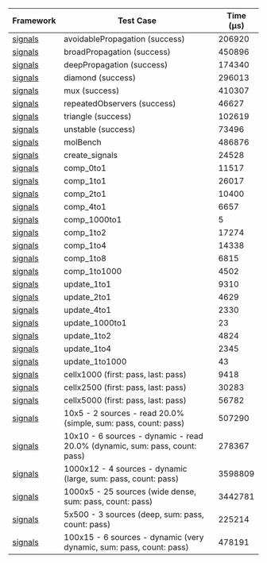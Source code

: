 | Framework | Test Case | Time (μs) |
| --- | --- | --- |
| [signals](https://github.com/rodydavis/signals.dart) | avoidablePropagation (success) | 206920 |
| [signals](https://github.com/rodydavis/signals.dart) | broadPropagation (success) | 450896 |
| [signals](https://github.com/rodydavis/signals.dart) | deepPropagation (success) | 174340 |
| [signals](https://github.com/rodydavis/signals.dart) | diamond (success) | 296013 |
| [signals](https://github.com/rodydavis/signals.dart) | mux (success) | 410307 |
| [signals](https://github.com/rodydavis/signals.dart) | repeatedObservers (success) | 46627 |
| [signals](https://github.com/rodydavis/signals.dart) | triangle (success) | 102619 |
| [signals](https://github.com/rodydavis/signals.dart) | unstable (success) | 73496 |
| [signals](https://github.com/rodydavis/signals.dart) | molBench | 486876 |
| [signals](https://github.com/rodydavis/signals.dart) | create_signals | 24528 |
| [signals](https://github.com/rodydavis/signals.dart) | comp_0to1 | 11517 |
| [signals](https://github.com/rodydavis/signals.dart) | comp_1to1 | 26017 |
| [signals](https://github.com/rodydavis/signals.dart) | comp_2to1 | 10400 |
| [signals](https://github.com/rodydavis/signals.dart) | comp_4to1 | 6657 |
| [signals](https://github.com/rodydavis/signals.dart) | comp_1000to1 | 5 |
| [signals](https://github.com/rodydavis/signals.dart) | comp_1to2 | 17274 |
| [signals](https://github.com/rodydavis/signals.dart) | comp_1to4 | 14338 |
| [signals](https://github.com/rodydavis/signals.dart) | comp_1to8 | 6815 |
| [signals](https://github.com/rodydavis/signals.dart) | comp_1to1000 | 4502 |
| [signals](https://github.com/rodydavis/signals.dart) | update_1to1 | 9310 |
| [signals](https://github.com/rodydavis/signals.dart) | update_2to1 | 4629 |
| [signals](https://github.com/rodydavis/signals.dart) | update_4to1 | 2330 |
| [signals](https://github.com/rodydavis/signals.dart) | update_1000to1 | 23 |
| [signals](https://github.com/rodydavis/signals.dart) | update_1to2 | 4824 |
| [signals](https://github.com/rodydavis/signals.dart) | update_1to4 | 2345 |
| [signals](https://github.com/rodydavis/signals.dart) | update_1to1000 | 43 |
| [signals](https://github.com/rodydavis/signals.dart) | cellx1000 (first: pass, last: pass) | 9418 |
| [signals](https://github.com/rodydavis/signals.dart) | cellx2500 (first: pass, last: pass) | 30283 |
| [signals](https://github.com/rodydavis/signals.dart) | cellx5000 (first: pass, last: pass) | 56782 |
| [signals](https://github.com/rodydavis/signals.dart) | 10x5 - 2 sources - read 20.0% (simple, sum: pass, count: pass) | 507290 |
| [signals](https://github.com/rodydavis/signals.dart) | 10x10 - 6 sources - dynamic - read 20.0% (dynamic, sum: pass, count: pass) | 278367 |
| [signals](https://github.com/rodydavis/signals.dart) | 1000x12 - 4 sources - dynamic (large, sum: pass, count: pass) | 3598809 |
| [signals](https://github.com/rodydavis/signals.dart) | 1000x5 - 25 sources (wide dense, sum: pass, count: pass) | 3442781 |
| [signals](https://github.com/rodydavis/signals.dart) | 5x500 - 3 sources (deep, sum: pass, count: pass) | 225214 |
| [signals](https://github.com/rodydavis/signals.dart) | 100x15 - 6 sources - dynamic (very dynamic, sum: pass, count: pass) | 478191 |
